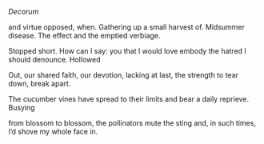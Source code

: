 *Decorum*

and virtue opposed, when. Gathering up a small harvest of.
Midsummer disease. The effect and the emptied verbiage.

Stopped short. How can I say: you that I would love
embody the hatred I should denounce. Hollowed

Out, our shared faith, our devotion, lacking
at last, the strength to tear down, break apart.

The cucumber vines have spread to their limits
and bear a daily reprieve. Busying

from blossom to blossom, the pollinators mute the sting
and, in such times, I’d shove my whole face in.